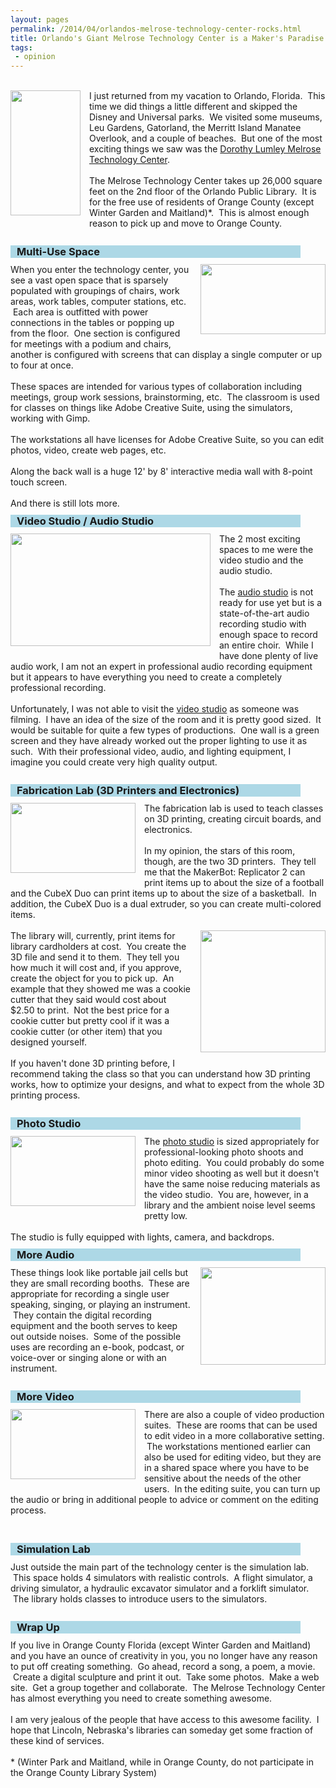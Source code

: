 ```yaml
---
layout: pages
permalink: /2014/04/orlandos-melrose-technology-center-rocks.html
title: Orlando's Giant Melrose Technology Center is a Maker's Paradise 
tags: 
 - opinion
---
```


<style>
h3 {
 clear: both;
 background: lightblue;
 display: block;
 width: 90%;
 margin: 10px;
 margin-left: 0px;
 padding-left: 10px;
}
h3.post-title{
 background: white;
}
</style>

<br />
<div class="separator" style="clear: both; text-align: center;">
<a href="http://1.bp.blogspot.com/-aLyRBLcTd9o/U2AGNSqd-MI/AAAAAAAAl9Y/KFIOb_tyb6Y/s1600/WP_20140426_001.jpg" imageanchor="1" style="clear: left; float: left; margin-bottom: 1em; margin-right: 1em;"><img border="0" src="http://1.bp.blogspot.com/-aLyRBLcTd9o/U2AGNSqd-MI/AAAAAAAAl9Y/KFIOb_tyb6Y/s1600/WP_20140426_001.jpg" height="200" width="112" /></a></div>
I just returned from my vacation to Orlando, Florida. &nbsp;This time we did things a little different and skipped the Disney and Universal parks. &nbsp;We visited some museums, Leu Gardens, Gatorland, the Merritt Island Manatee Overlook, and a couple of beaches. &nbsp;But one of the most exciting things we saw was the <a href="http://tic.ocls.info/">Dorothy Lumley Melrose Technology Center</a>.<br />
<br />
The Melrose Technology Center takes up 26,000 square feet on the 2nd floor of the Orlando Public Library. &nbsp;It is for the free use of residents of Orange County (except Winter Garden and Maitland)*. &nbsp;This is almost enough reason to pick up and move to Orange County.<br />
<br />
<h3>
Multi-Use Space</h3>
<div class="separator" style="clear: both; text-align: center;">
</div>
<div class="separator" style="clear: both; text-align: center;">
<a href="http://4.bp.blogspot.com/-7DTYEC7vAEo/U2AI2F9BcYI/AAAAAAAAl9w/mQrWa8nxZYQ/s1600/WP_20140426_003.jpg" imageanchor="1" style="clear: right; float: right; margin-bottom: 1em; margin-left: 1em;"><img border="0" src="http://4.bp.blogspot.com/-7DTYEC7vAEo/U2AI2F9BcYI/AAAAAAAAl9w/mQrWa8nxZYQ/s1600/WP_20140426_003.jpg" height="112" width="200" /></a></div>
When you enter the technology center, you see a vast open space that is sparsely populated with groupings of chairs, work areas, work tables, computer stations, etc. &nbsp;Each area is outfitted with power connections in the tables or popping up from the floor. &nbsp;One section is configured for meetings with a podium and chairs, another is configured with screens that can display a single computer or up to four at once.<br />
<br />
These spaces are intended for various types of collaboration including meetings, group work sessions, brainstorming, etc. &nbsp;The classroom is used for classes on things like Adobe Creative Suite, using the simulators, working with Gimp.<br />
<br />
The workstations all have licenses for Adobe Creative Suite, so you can edit photos, video, create web pages, etc.<br />
<br />
Along the back wall is a huge 12' by 8' interactive media wall with 8-point touch screen.<br />
<br />
And there is still lots more.<br />
<h3>
Video Studio / Audio Studio</h3>
<div class="separator" style="clear: both; text-align: center;">
<a href="http://4.bp.blogspot.com/-wW0hJK-Kg2A/U2ALLSSWZ1I/AAAAAAAAl98/qa-6GRh5p4I/s1600/WP_20140426_018.jpg" imageanchor="1" style="clear: left; float: left; margin-bottom: 1em; margin-right: 1em;"><img border="0" src="http://4.bp.blogspot.com/-wW0hJK-Kg2A/U2ALLSSWZ1I/AAAAAAAAl98/qa-6GRh5p4I/s1600/WP_20140426_018.jpg" height="180" width="320" /></a></div>
The 2 most exciting spaces to me were the video studio and the audio studio.<br />
<br />
The <a href="http://tic.ocls.info/audio/">audio studio</a> is not ready for use yet but is a state-of-the-art audio recording studio with enough space to record an entire choir. &nbsp;While I have done plenty of live audio work, I am not an expert in professional audio recording equipment but it appears to have everything you need to create a completely professional recording.<br />
<br />
Unfortunately, I was not able to visit the <a href="http://tic.ocls.info/video/">video studio</a> as someone was filming. &nbsp;I have an idea of the size of the room and it is pretty good sized. &nbsp;It would be suitable for quite a few types of productions. &nbsp;One wall is a green screen and they have already worked out the proper lighting to use it as such. &nbsp;With their professional video, audio, and lighting equipment, I imagine you could create very high quality output.<br />
<br />
<h3>
Fabrication Lab (3D Printers and Electronics)</h3>
<div class="separator" style="clear: both; text-align: center;">
<a href="http://1.bp.blogspot.com/-Vdor19FI1Dk/U2A6Ugd0YOI/AAAAAAAAl-M/2_grTmtUGBU/s1600/WP_20140426_016.jpg" imageanchor="1" style="clear: left; float: left; margin-bottom: 1em; margin-right: 1em;"><img border="0" src="http://1.bp.blogspot.com/-Vdor19FI1Dk/U2A6Ugd0YOI/AAAAAAAAl-M/2_grTmtUGBU/s1600/WP_20140426_016.jpg" height="112" width="200" /></a></div>
The fabrication lab is used to teach classes on 3D printing, creating circuit boards, and electronics. <br />
<br />
In my opinion, the stars of this room, though, are the two 3D printers. &nbsp;They tell me that the MakerBot: Replicator 2 can print items up to about the size of a football and the CubeX Duo can print items up to about the size of a basketball. &nbsp;In addition, the CubeX Duo is a dual extruder, so you can create multi-colored items.<br />
<br />
<div class="separator" style="clear: both; text-align: center;">
<a href="http://1.bp.blogspot.com/-mrxmQI7obuk/U2A-nowu_SI/AAAAAAAAl-g/succDsK1Fec/s1600/WP_20140426_014-crop.jpg" imageanchor="1" style="clear: right; float: right; margin-bottom: 1em; margin-left: 1em;"><img border="0" src="http://1.bp.blogspot.com/-mrxmQI7obuk/U2A-nowu_SI/AAAAAAAAl-g/succDsK1Fec/s1600/WP_20140426_014-crop.jpg" height="195" width="200" /></a></div>
The library will, currently, print items for library cardholders at cost. &nbsp;You create the 3D file and send it to them. &nbsp;They tell you how much it will cost and, if you approve, create the object for you to pick up. &nbsp;An example that they showed me was a cookie cutter that they said would cost about $2.50 to print. &nbsp;Not the best price for a cookie cutter but pretty cool if it was a cookie cutter (or other item) that you designed yourself.<br />
<br />
If you haven't done 3D printing before, I recommend taking the class so that you can understand how 3D printing works, how to optimize your designs, and what to expect from the whole 3D printing process.<br />
<br />
<h3>
Photo Studio</h3>
<div class="separator" style="clear: both; text-align: center;">
<a href="http://1.bp.blogspot.com/-Ss52YwjwqMc/U2BBzDocgoI/AAAAAAAAl-s/sRoRS6UeGWY/s1600/WP_20140426_010.jpg" imageanchor="1" style="clear: left; float: left; margin-bottom: 1em; margin-right: 1em;"><img border="0" src="http://1.bp.blogspot.com/-Ss52YwjwqMc/U2BBzDocgoI/AAAAAAAAl-s/sRoRS6UeGWY/s1600/WP_20140426_010.jpg" height="112" width="200" /></a></div>
The <a href="http://tic.ocls.info/photo/">photo studio</a> is sized appropriately for professional-looking photo shoots and photo editing. &nbsp;You could probably do some minor video shooting as well but it doesn't have the same noise reducing materials as the video studio. &nbsp;You are, however, in a library and the ambient noise level seems pretty low.<br />
<br />
The studio is fully equipped with lights, camera, and backdrops.<br />
<h3>
More Audio</h3>
<div class="separator" style="clear: both; text-align: center;">
</div>
<div class="separator" style="clear: both; text-align: center;">
<a href="http://1.bp.blogspot.com/-MvY80CPhuCA/U2BECF6CnII/AAAAAAAAl_A/O_TR9V_hJH8/s1600/WP_20140426_012-crop.jpg" imageanchor="1" style="clear: right; float: right; margin-bottom: 1em; margin-left: 1em;"><img border="0" src="http://1.bp.blogspot.com/-MvY80CPhuCA/U2BECF6CnII/AAAAAAAAl_A/O_TR9V_hJH8/s1600/WP_20140426_012-crop.jpg" height="156" width="200" /></a></div>
These things look like portable jail cells but they are small recording booths. &nbsp;These are appropriate for recording a single user speaking, singing, or playing an instrument. &nbsp;They contain the digital recording equipment and the booth serves to keep out outside noises. &nbsp;Some of the possible uses are recording an e-book, podcast, or voice-over or singing alone or with an instrument.<br />
<br />
<h3>
More Video</h3>
<div class="separator" style="clear: both; text-align: center;">
<a href="http://2.bp.blogspot.com/-YHKVpJYyI2k/U2BF9o-hB7I/AAAAAAAAl_M/AWLMLoaqLmU/s1600/WP_20140426_024.jpg" imageanchor="1" style="clear: left; float: left; margin-bottom: 1em; margin-right: 1em;"><img border="0" src="http://2.bp.blogspot.com/-YHKVpJYyI2k/U2BF9o-hB7I/AAAAAAAAl_M/AWLMLoaqLmU/s1600/WP_20140426_024.jpg" height="112" width="200" /></a></div>
There are also a couple of video production suites. &nbsp;These are rooms that can be used to edit video in a more collaborative setting. &nbsp;The workstations mentioned earlier can also be used for editing video, but they are in a shared space where you have to be sensitive about the needs of the other users. &nbsp;In the editing suite, you can turn up the audio or bring in additional people to advice or comment on the editing process.<br />
<br />
<br />
<h3>
Simulation Lab</h3>
Just outside the main part of the technology center is the simulation lab. &nbsp;This space holds 4 simulators with realistic controls. &nbsp;A flight simulator, a driving simulator, a hydraulic excavator simulator and a forklift simulator. &nbsp;The library holds classes to introduce users to the simulators.<br />
<br />
<h3>
Wrap Up</h3>
<div>
If you live in Orange County Florida (except Winter Garden and Maitland) and you have an ounce of creativity in you, you no longer have any reason to put off creating something. &nbsp;Go ahead, record a song, a poem, a movie. &nbsp;Create a digital sculpture and print it out. &nbsp;Take some photos. &nbsp;Make a web site. &nbsp;Get a group together and collaborate. &nbsp;The Melrose Technology Center has almost everything you need to create something awesome.</div>
<div>
<br /></div>
<div>
I am very jealous of the people that have access to this awesome facility. &nbsp;I hope that Lincoln, Nebraska's libraries can someday get some fraction of these kind of services.</div>
<div>
<br /></div>
<div>
* (Winter Park and Maitland, while in Orange County, do not participate in the Orange County Library System)</div>
